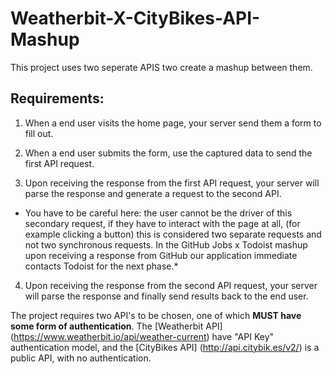 # Weatherbit-X-CityBikes-API-Mashup

This project uses two seperate APIS two create a mashup between them.

## Requirements: 

1) When a end user visits the home page, your server send them a form to fill out.

2) When a end user submits the form, use the captured data to send the first API request.

3) Upon receiving the response from the first API request, your server will  parse the response and generate a request to the second API.

* You have to be careful here: the user cannot be the driver of this secondary request, if they have to interact with the page at all, (for example clicking a button) this is considered two separate requests and not two synchronous requests.  In the GitHub Jobs x Todoist mashup upon receiving a response from GitHub our application immediate contacts Todoist for the next phase.*

4) Upon receiving the response from the second API request, your server will parse the response and finally send results back to the end user.

The project requires two API's to be chosen, one of which **MUST have some form of authentication**. The [Weatherbit API] (https://www.weatherbit.io/api/weather-current) have "API Key" authentication model, and the [CityBikes API] (http://api.citybik.es/v2/) is a public API, with no authentication. 
